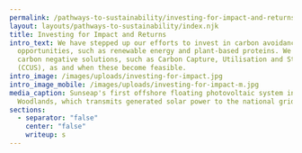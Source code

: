 ```yaml
---
permalink: /pathways-to-sustainability/investing-for-impact-and-returns.html
layout: layouts/pathways-to-sustainability/index.njk
title: Investing for Impact and Returns
intro_text: We have stepped up our efforts to invest in carbon avoidance
  opportunities, such as renewable energy and plant-based proteins. We look for
  carbon negative solutions, such as Carbon Capture, Utilisation and Storage
  (CCUS), as and when these become feasible.
intro_image: /images/uploads/investing-for-impact.jpg
intro_image_mobile: /images/uploads/investing-for-impact-m.jpg
media_caption: Sunseap's first offshore floating photovoltaic system in
  Woodlands, which transmits generated solar power to the national grid
sections:
  - separator: "false"
    center: "false"
    writeup: s
---
```

